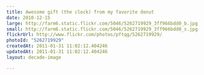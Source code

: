```yaml
---
title: Awesome gift (the clock) from my favorite donut
date: 2010-12-15
large: http://farm6.static.flickr.com/5046/5262719929_3ff966bdd0_b.jpg
small: http://farm6.static.flickr.com/5046/5262719929_3ff966bdd0_s.jpg
flickrUrl: http://www.flickr.com/photos/pftqg/5262719929/
photoId: "5262719929"
createdAt: 2011-01-31 11:02:12.404246
updatedAt: 2011-01-31 11:02:12.404246
layout: decade-image

---
```


